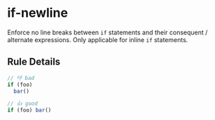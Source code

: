 # if-newline

Enforce no line breaks between `if` statements and their consequent / alternate expressions. Only applicable for inline `if` statements.

## Rule Details

<!-- eslint-skip -->
```js
// 👎 bad
if (foo)
  bar()
```

<!-- eslint-skip -->
```js
// 👍 good
if (foo) bar()
```
